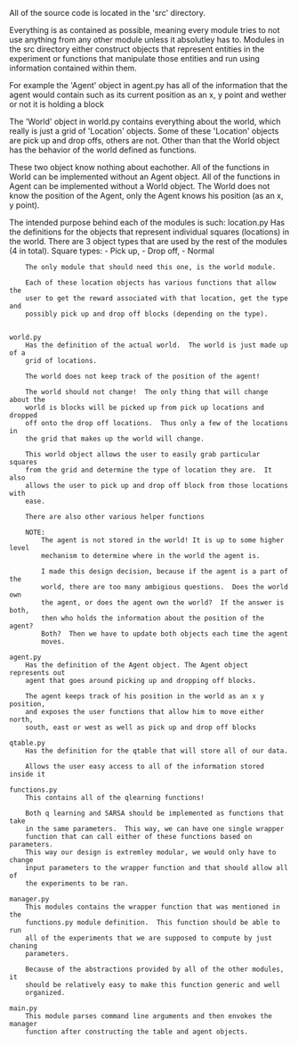 All of the source code is located in the 'src' directory.

Everything is as contained as possible, meaning every module tries to not use
anything from any other module unless it absolutley has to.  Modules in the src
directory either construct objects that represent entities in the experiment or
functions that manipulate those entities and run using information contained
within them.

For example the 'Agent' object in agent.py has all of the information that the
agent would contain such as its current position as an x, y point and wether or
not it is holding a block

The 'World' object in world.py contains everything about the world, which
really is just a grid of 'Location' objects.  Some of these 'Location' objects
are pick up and drop offs, others are not.  Other than that the World object
has the behavior of the world defined as functions.

These two object know nothing about eachother.  All of the functions in World
can be implemented without an Agent object.  All of the functions in Agent can
be implemented without a World object.  The World does not know the position of
the Agent, only the Agent knows his position (as an x, y point).



The intended purpose behind each of the modules is such:
    location.py
        Has the definitions for the objects that represent individual squares
        (locations) in the world.  There are 3 object types that are used by
        the rest of the modules (4 in total).  Square types:
        - Pick up,
        - Drop off,
        - Normal
        
        The only module that should need this one, is the world module.

        Each of these location objects has various functions that allow the
        user to get the reward associated with that location, get the type and
        possibly pick up and drop off blocks (depending on the type).


    world.py
        Has the definition of the actual world.  The world is just made up of a
        grid of locations.

        The world does not keep track of the position of the agent!

        The world should not change!  The only thing that will change about the
        world is blocks will be picked up from pick up locations and dropped
        off onto the drop off locations.  Thus only a few of the locations in
        the grid that makes up the world will change.

        This world object allows the user to easily grab particular squares
        from the grid and determine the type of location they are.  It also
        allows the user to pick up and drop off block from those locations with
        ease.

        There are also other various helper functions

        NOTE:
            The agent is not stored in the world! It is up to some higher level
            mechanism to determine where in the world the agent is.

            I made this design decision, because if the agent is a part of the
            world, there are too many ambigious questions.  Does the world own
            the agent, or does the agent own the world?  If the answer is both,
            then who holds the information about the position of the agent?
            Both?  Then we have to update both objects each time the agent
            moves.

    agent.py
        Has the definition of the Agent object. The Agent object represents out
        agent that goes around picking up and dropping off blocks.

        The agent keeps track of his position in the world as an x y position,
        and exposes the user functions that allow him to move either north,
        south, east or west as well as pick up and drop off blocks

    qtable.py
        Has the definition for the qtable that will store all of our data.

        Allows the user easy access to all of the information stored inside it

    functions.py
        This contains all of the qlearning functions!

        Both q learning and SARSA should be implemented as functions that take
        in the same parameters.  This way, we can have one single wrapper
        function that can call either of these functions based on parameters.
        This way our design is extremley modular, we would only have to change
        input parameters to the wrapper function and that should allow all of
        the experiments to be ran.

    manager.py
        This modules contains the wrapper function that was mentioned in the
        functions.py module definition.  This function should be able to run
        all of the experiments that we are supposed to compute by just chaning
        parameters.

        Because of the abstractions provided by all of the other modules, it
        should be relatively easy to make this function generic and well
        organized.

    main.py
        This module parses command line arguments and then envokes the manager
        function after constructing the table and agent objects.

